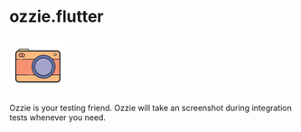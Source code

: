 # ozzie.flutter

![ozzie icon art](./art/ozzie.png)

Ozzie is your testing friend. Ozzie will take an screenshot during integration tests whenever you need.

